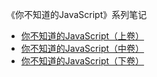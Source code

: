 《你不知道的JavaScript》系列笔记

- [你不知道的JavaScript（上卷）](https://book.douban.com/subject/26351021/)
- [你不知道的JavaScript（中卷）](https://book.douban.com/subject/26854244/)
- [你不知道的JavaScript（下卷）](https://book.douban.com/subject/27620408/)

